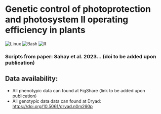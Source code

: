 # **Genetic control of photoprotection and photosystem II operating efficiency in plants**
![Linux](https://img.shields.io/badge/Linux-FCC624?style=for-the-badge&logo=linux&logoColor=black)
![Bash](https://img.shields.io/badge/shell_script-%23121011.svg?style=for-the-badge&logo=gnu-bash&logoColor=white)
![R](https://img.shields.io/badge/r-%23276DC3.svg?style=for-the-badge&logo=r&logoColor=white)

### Scripts from paper: Sahay et al. 2023... (doi to be added upon publication)

## Data availability:
 * All phenotypic data can found at FigShare (link to be added upon publication)
 * All genotypic data data can found at Dryad: https://doi.org/10.5061/dryad.n0m260p
